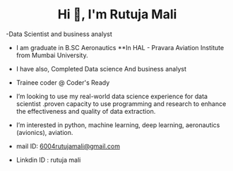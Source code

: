 <h1 align="center">Hi 👋, I'm Rutuja Mali</h1>
-Data Scientist and business analyst


 - I am graduate in B.SC Aeronautics **In HAL - Pravara Aviation Institute from Mumbai University.
 
 
 - I have also, Completed Data science And business analyst


- Trainee coder @ Coder's Ready
 
 
 - I’m looking to use my real-world data science experience for data scientist .proven capacity to use programming and research to enhance the effectiveness and quality    of   data extraction.
 
 
- I’m interested in python, machine learning, deep learning, aeronautics (avionics), aviation.



 - mail ID:  6004rutujamali@gmail.com
 
 
 
- Linkdin ID :  rutuja mali
